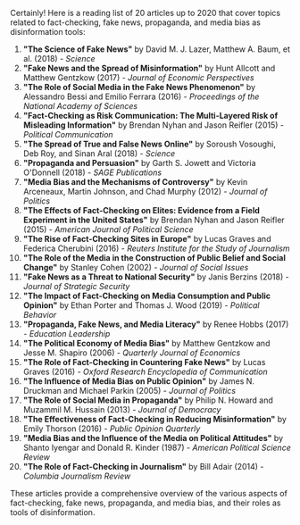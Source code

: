 Certainly! Here is a reading list of 20 articles up to 2020 that cover topics related to fact-checking, fake news, propaganda, and media bias as disinformation tools:

1. **"The Science of Fake News"** by David M. J. Lazer, Matthew A. Baum, et al. (2018) - *Science*
2. **"Fake News and the Spread of Misinformation"** by Hunt Allcott and Matthew Gentzkow (2017) - *Journal of Economic Perspectives*
3. **"The Role of Social Media in the Fake News Phenomenon"** by Alessandro Bessi and Emilio Ferrara (2016) - *Proceedings of the National Academy of Sciences*
4. **"Fact-Checking as Risk Communication: The Multi-Layered Risk of Misleading Information"** by Brendan Nyhan and Jason Reifler (2015) - *Political Communication*
5. **"The Spread of True and False News Online"** by Soroush Vosoughi, Deb Roy, and Sinan Aral (2018) - *Science*
6. **"Propaganda and Persuasion"** by Garth S. Jowett and Victoria O'Donnell (2018) - *SAGE Publications*
7. **"Media Bias and the Mechanisms of Controversy"** by Kevin Arceneaux, Martin Johnson, and Chad Murphy (2012) - *Journal of Politics*
8. **"The Effects of Fact-Checking on Elites: Evidence from a Field Experiment in the United States"** by Brendan Nyhan and Jason Reifler (2015) - *American Journal of Political Science*
9. **"The Rise of Fact-Checking Sites in Europe"** by Lucas Graves and Federica Cherubini (2016) - *Reuters Institute for the Study of Journalism*
10. **"The Role of the Media in the Construction of Public Belief and Social Change"** by Stanley Cohen (2002) - *Journal of Social Issues*
11. **"Fake News as a Threat to National Security"** by Janis Berzins (2018) - *Journal of Strategic Security*
12. **"The Impact of Fact-Checking on Media Consumption and Public Opinion"** by Ethan Porter and Thomas J. Wood (2019) - *Political Behavior*
13. **"Propaganda, Fake News, and Media Literacy"** by Renee Hobbs (2017) - *Education Leadership*
14. **"The Political Economy of Media Bias"** by Matthew Gentzkow and Jesse M. Shapiro (2006) - *Quarterly Journal of Economics*
15. **"The Role of Fact-Checking in Countering Fake News"** by Lucas Graves (2016) - *Oxford Research Encyclopedia of Communication*
16. **"The Influence of Media Bias on Public Opinion"** by James N. Druckman and Michael Parkin (2005) - *Journal of Politics*
17. **"The Role of Social Media in Propaganda"** by Philip N. Howard and Muzammil M. Hussain (2013) - *Journal of Democracy*
18. **"The Effectiveness of Fact-Checking in Reducing Misinformation"** by Emily Thorson (2016) - *Public Opinion Quarterly*
19. **"Media Bias and the Influence of the Media on Political Attitudes"** by Shanto Iyengar and Donald R. Kinder (1987) - *American Political Science Review*
20. **"The Role of Fact-Checking in Journalism"** by Bill Adair (2014) - *Columbia Journalism Review*

These articles provide a comprehensive overview of the various aspects of fact-checking, fake news, propaganda, and media bias, and their roles as tools of disinformation.